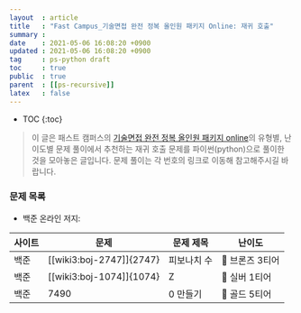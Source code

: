 ```yaml
---
layout  : article
title   : "Fast Campus_기술면접 완전 정복 올인원 패키지 Online: 재귀 호출"
summary : 
date    : 2021-05-06 16:08:20 +0900
updated : 2021-05-06 16:08:20 +0900
tag     : ps-python draft
toc     : true
public  : true
parent  : [[ps-recursive]]
latex   : false
---
```

* TOC
{:toc}

> 이 글은 패스트 캠퍼스의 [기술면접 완전 정복 올인원 패키지 online](https://fastcampus.co.kr/dev_online_algo)의 유형별, 난이도별 문제 풀이에서 추천하는 재귀 호출 문제를 파이썬(python)으로 풀이한 것을 모아놓은 글입니다. 문제 풀이는 각 번호의 링크로 이동해 참고해주시길 바랍니다.

### 문제 목록

* 백준 온라인 저지:

| 사이트 | 문제                       | 문제 제목     | 난이도          |
| ------ | -------------------------- | ------------- | --------------- |
| 백준   | [[wiki3:boj-2747]]{2747}   | 피보나치 수   | 🥉 브론즈 3티어 |
| 백준   | [[wiki3:boj-1074]]{1074}   | Z             | 🥈 실버 1티어   |
| 백준   | 7490                       | 0 만들기      | 🥇 골드 5티어   |
